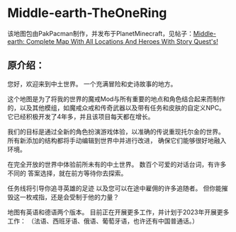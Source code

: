 # Middle-earth-TheOneRing
 该地图包由PakPacman制作，并发布于PlanetMinecraft，见帖子：[Middle-earth: Complete Map With All Locations And Heroes With Story Quest's!](https://www.planetminecraft.com/project/middle-earth-complete-map-with-story-quest-s/)

## 原介绍：
您好，欢迎来到中土世界。
一个充满冒险和史诗故事的地方。

这个地图是为了将我的世界的魔戒Mod与所有重要的地点和角色结合起来而制作的，以及其他模组，如魔戒众戒和传奇武器以及带有任务和皮肤的自定义NPC。
它已经积极开发了4年多，并且该项目每天都在增长。

我们的目标是通过全新的角色扮演游戏体验，以准确的传说重现托尔金的世界。
所有新添加的结构都将手动编辑到世界中并进行改进，
确保它们能够很好地融入环境。

在完全开放的世界中体验前所未有的中土世界。
数百个可爱的对话台词，有许多不同的
答案选择，就在前方等待你去探索。

任务线将引导你追寻英雄的足迹
以及您可以在途中雇佣的许多追随者。
但你能摧毁这一枚戒指，还是会受制于他的力量？

地图有英语和德语两个版本。
目前正在开展更多工作，并计划于2023年开展更多工作：
（法语、西班牙语、俄语、葡萄牙语，也许还有中国普通话。）
